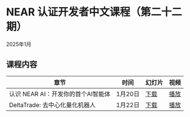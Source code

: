 # NEAR 认证开发者中文课程（第二十二期）

2025年1月

## 课程内容

| 章节 | 时间 | 幻灯片 | 视频 | 
| ----- | ----- | ----- | ----- |
| 认识 NEAR AI：开发你的首个AI智能体 | 1月20日 | [下载](https://github.com/near-x/ncd-cn/raw/master/cohorts/ncd-cn-22/slides/NEAR%20%E8%AE%A4%E8%AF%81%E5%BC%80%E5%8F%91%E8%80%85%EF%BC%8847%EF%BC%89%EF%BC%9A%E8%AE%A4%E8%AF%86%20NEAR%20AI%EF%BC%9A%E5%BC%80%E5%8F%91%E4%BD%A0%E7%9A%84%E9%A6%96%E4%B8%AAAI%E6%99%BA%E8%83%BD%E4%BD%93.pdf) | [播放]() |
| DeltaTrade: 去中心化量化机器人 | 1月22日 | [下载](https://github.com/near-x/ncd-cn/raw/master/cohorts/ncd-cn-22/slides/NEAR%20%E8%AE%A4%E8%AF%81%E5%BC%80%E5%8F%91%E8%80%85%EF%BC%8848%EF%BC%89%EF%BC%9ADeltaTrade%EF%BC%9A%E5%8E%BB%E4%B8%AD%E5%BF%83%E5%8C%96%E9%87%8F%E5%8C%96%E6%9C%BA%E5%99%A8%E4%BA%BA.pdf) | [播放]() |

